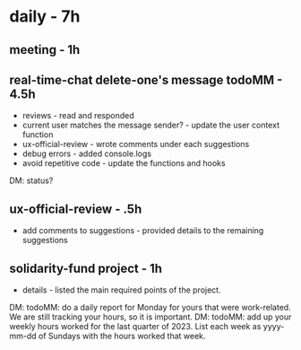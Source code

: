 # daily - 7h

## meeting - 1h

## real-time-chat delete-one's message todoMM - 4.5h
* reviews - read and responded
* current user matches the message sender? - update the user context function
* ux-official-review - wrote comments under each suggestions
* debug errors - added console.logs
* avoid repetitive code - update the functions and hooks 

DM: status?

## ux-official-review - .5h
* add comments to suggestions - provided details to the remaining suggestions

## solidarity-fund project - 1h
* details - listed the main required points of the project.

DM: todoMM: do a daily report for Monday for yours that were work-related. We are still tracking your hours, so it is important. 
DM: todoMM: add up your weekly hours worked for the last quarter of 2023. List each week as yyyy-mm-dd of Sundays with the hours worked that week. 
